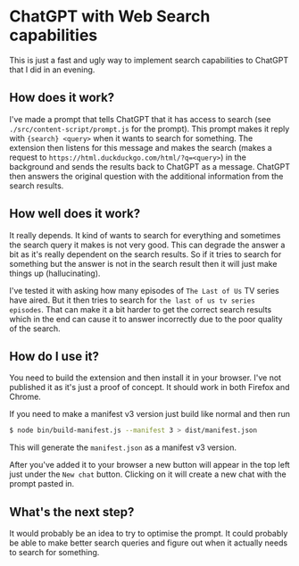 # ChatGPT with Web Search capabilities
This is just a fast and ugly way to implement search capabilities to ChatGPT
that I did in an evening.

## How does it work?
I've made a prompt that tells ChatGPT that it has access to search (see
`./src/content-script/prompt.js` for the prompt). This prompt makes it reply
with `{search} <query>` when it wants to search for something. The extension
then listens for this message and makes the search (makes a request to
`https://html.duckduckgo.com/html/?q=<query>`) in the background and sends the
results back to ChatGPT as a message. ChatGPT then answers the original question
with the additional information from the search results.

## How well does it work?
It really depends. It kind of wants to search for everything and sometimes the
search query it makes is not very good. This can degrade the answer a bit as
it's really dependent on the search results. So if it tries to search for
something but the answer is not in the search result then it will just make
things up (hallucinating).

I've tested it with asking how many episodes of `The Last of Us` TV series have
aired. But it then tries to search for `the last of us tv series episodes`. That
can make it a bit harder to get the correct search results which in the end can
cause it to answer incorrectly due to the poor quality of the search.

## How do I use it?
You need to build the extension and then install it in your browser. I've not
published it as it's just a proof of concept. It should work in both Firefox and
Chrome.

If you need to make a manifest v3 version just build like normal and then run
```bash
$ node bin/build-manifest.js --manifest 3 > dist/manifest.json
```

This will generate the `manifest.json` as a manifest v3 version.

After you've added it to your browser a new button will appear in the top left
just under the `New chat` button. Clicking on it will create a new chat with the
prompt pasted in.

## What's the next step?
It would probably be an idea to try to optimise the prompt. It could probably be
able to make better search queries and figure out when it actually needs to
search for something.